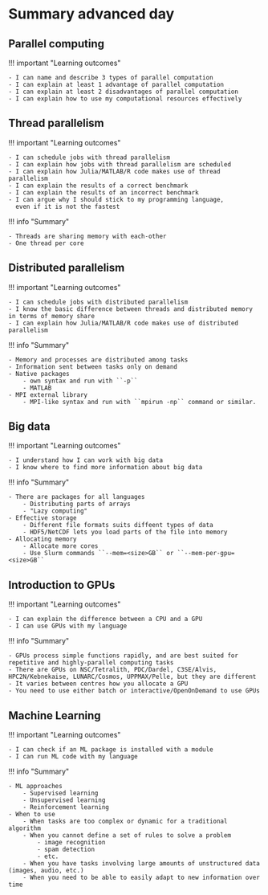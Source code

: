 # Summary advanced day

## Parallel computing

!!! important "Learning outcomes"

    - I can name and describe 3 types of parallel computation
    - I can explain at least 1 advantage of parallel computation
    - I can explain at least 2 disadvantages of parallel computation
    - I can explain how to use my computational resources effectively

## Thread parallelism

!!! important "Learning outcomes"

    - I can schedule jobs with thread parallelism
    - I can explain how jobs with thread parallelism are scheduled
    - I can explain how Julia/MATLAB/R code makes use of thread parallelism
    - I can explain the results of a correct benchmark
    - I can explain the results of an incorrect benchmark
    - I can argue why I should stick to my programming language,
      even if it is not the fastest

!!! info "Summary"

    - Threads are sharing memory with each-other
    - One thread per core

## Distributed parallelism

!!! important "Learning outcomes"

    - I can schedule jobs with distributed parallelism
    - I know the basic difference between threads and distributed memory in terms of memory share
    - I can explain how Julia/MATLAB/R code makes use of distributed parallelism

!!! info "Summary"

    - Memory and processes are distributed among tasks
    - Information sent between tasks only on demand
    - Native packages
        - own syntax and run with ``-p`` 
        - MATLAB
    - MPI external library
        - MPI-like syntax and run with ``mpirun -np`` command or similar.

## Big data

!!! important "Learning outcomes"

    - I understand how I can work with big data
    - I know where to find more information about big data

!!! info "Summary"

    - There are packages for all languages
        - Distributing parts of arrays
        - "Lazy computing"
    - Effective storage
        - Different file formats suits diffeent types of data
        - HDF5/NetCDF lets you load parts of the file into memory
    - Allocating memory
        - Allocate more cores
        - Use Slurm commands ``--mem=<size>GB`` or ``--mem-per-gpu=<size>GB``    

## Introduction to GPUs

!!! important "Learning outcomes"

    - I can explain the difference between a CPU and a GPU
    - I can use GPUs with my language

!!! info "Summary"

    - GPUs process simple functions rapidly, and are best suited for repetitive and highly-parallel computing tasks
    - There are GPUs on NSC/Tetralith, PDC/Dardel, C3SE/Alvis, HPC2N/Kebnekaise, LUNARC/Cosmos, UPPMAX/Pelle, but they are different
    - It varies between centres how you allocate a GPU
    - You need to use either batch or interactive/OpenOnDemand to use GPUs

## Machine Learning

!!! important "Learning outcomes"

    - I can check if an ML package is installed with a module
    - I can run ML code with my language

!!! info "Summary"

    - ML approaches
        - Supervised learning
        - Unsupervised learning
        - Reinforcement learning
    - When to use
        - When tasks are too complex or dynamic for a traditional algorithm
        - When you cannot define a set of rules to solve a problem
            - image recognition
            - spam detection
            - etc.    
        - When you have tasks involving large amounts of unstructured data (images, audio, etc.)
        - When you need to be able to easily adapt to new information over time 
